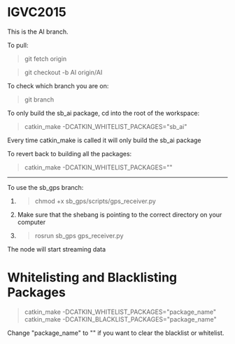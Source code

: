 IGVC2015 
========

This is the AI branch.

To pull:

> git fetch origin

> git checkout -b AI origin/AI

To check which branch you are on:

> git branch


To only build the sb_ai package, cd into the root of the workspace:

> catkin_make -DCATKIN_WHITELIST_PACKAGES="sb_ai"

Every time catkin_make is called it will only build the sb_ai package

To revert back to building all the packages:

> catkin_make -DCATKIN_WHITELIST_PACKAGES=""

-----------------------------------------

To use the sb_gps branch: 

1. > chmod +x sb_gps/scripts/gps_receiver.py 

2. Make sure that the shebang is pointing to the correct directory on your computer 

3. >rosrun sb_gps gps_receiver.py 

The node will start streaming data

Whitelisting and Blacklisting Packages 
=======
> catkin_make -DCATKIN_WHITELIST_PACKAGES="package_name"
> catkin_make -DCATKIN_BLACKLIST_PACKAGES="package_name"

Change "package_name" to "" if you want to clear the blacklist or whitelist.

